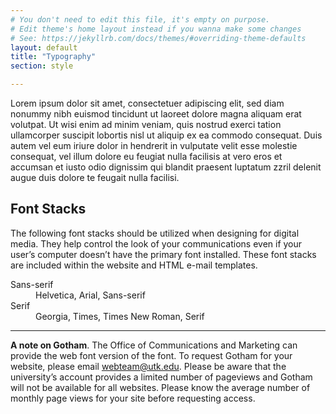 ```yaml
---
# You don't need to edit this file, it's empty on purpose.
# Edit theme's home layout instead if you wanna make some changes
# See: https://jekyllrb.com/docs/themes/#overriding-theme-defaults
layout: default
title: "Typography"
section: style

---
```


<p class="lead">Lorem ipsum dolor sit amet, consectetuer adipiscing elit, sed diam nonummy nibh euismod tincidunt ut laoreet dolore magna aliquam erat volutpat. Ut wisi enim ad minim veniam, quis nostrud exerci tation ullamcorper suscipit lobortis nisl ut aliquip ex ea commodo consequat. Duis autem vel eum iriure dolor in hendrerit in vulputate velit esse molestie consequat, vel illum dolore eu feugiat nulla facilisis at vero eros et accumsan et iusto odio dignissim qui blandit praesent luptatum zzril delenit augue duis dolore te feugait nulla facilisi.</p>


## Font Stacks

The following font stacks should be utilized when designing for digital media. They help control the look of your communications even if your user’s computer doesn’t have the primary font installed. These font stacks are included within the website and HTML e-mail templates.



<dl>
  <dt>Sans-serif</dt>
  <dd>Helvetica, Arial, Sans-serif</dd>
  <dt>Serif</dt>
  <dd>Georgia, Times, Times New Roman, Serif</dd>
</dl>

***

**A note on Gotham**. The Office of Communications and Marketing can provide the web font version of the font. To request Gotham for your website, please email webteam@utk.edu. Please be aware that the university’s account provides a limited number of pageviews and Gotham will not be available for all websites. Please know the average number of monthly page views for your site before requesting access.
